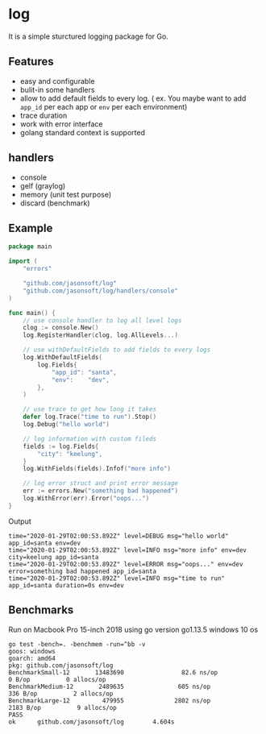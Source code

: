 # log
It is a simple sturctured logging package  for Go.

## Features

* easy and configurable
* bulit-in some handlers
* allow to add default fields to every log.  ( ex.  You maybe want to add `app_id` per each app or `env` per each environment)
* trace duration
* work with error interface 
* golang standard context is supported

## handlers
* console
* gelf (graylog)
* memory (unit test purpose)
* discard (benchmark)

## Example

```go
package main

import (
	"errors"

	"github.com/jasonsoft/log"
	"github.com/jasonsoft/log/handlers/console"
)

func main() {
	// use console handler to log all level logs
	clog := console.New()
	log.RegisterHandler(clog, log.AllLevels...)

	// use withDefaultFields to add fields to every logs
	log.WithDefaultFields(
		log.Fields{
			"app_id": "santa",
			"env":    "dev",
		},
	)

	// use trace to get how long it takes
	defer log.Trace("time to run").Stop()
	log.Debug("hello world")

	// log information with custom fileds
	fields := log.Fields{
		"city": "keelung",
	}
	log.WithFields(fields).Infof("more info")

	// log error struct and print error message
	err := errors.New("something bad happened")
	log.WithError(err).Error("oops...")
}
```
Output
```shell
time="2020-01-29T02:00:53.892Z" level=DEBUG msg="hello world" app_id=santa env=dev
time="2020-01-29T02:00:53.892Z" level=INFO msg="more info" env=dev city=keelung app_id=santa
time="2020-01-29T02:00:53.892Z" level=ERROR msg="oops..." env=dev error=something bad happened app_id=santa
time="2020-01-29T02:00:53.892Z" level=INFO msg="time to run" app_id=santa duration=0s env=dev
```
## Benchmarks
Run on Macbook Pro 15-inch 2018 using go version go1.13.5 windows 10 os

```shell
go test -bench=. -benchmem -run=^bb -v
goos: windows
goarch: amd64
pkg: github.com/jasonsoft/log
BenchmarkSmall-12       13483690                82.6 ns/op             0 B/op          0 allocs/op
BenchmarkMedium-12       2489635               605 ns/op             336 B/op          2 allocs/op
BenchmarkLarge-12         479955              2802 ns/op            2183 B/op          9 allocs/op
PASS
ok      github.com/jasonsoft/log        4.604s
```

